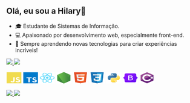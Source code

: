 ## Olá, eu sou a Hilary👋

- 🎓 Estudante de Sistemas de Informação.
- 💻 Apaixonado por desenvolvimento web, especialmente front-end.
- 🚀 Sempre aprendendo novas tecnologias para criar experiências incríveis!
<!-- States -->
<div>
  <a href="https://github.com/hilarylarissa">
    <img height="180em" src="https://github-readme-stats.vercel.app/api?username=hilarylarissa&show_icons=true&theme=midnight-purple&include_all_commits=true&count_private=true" />
      <img height="180em" src="https://github-readme-stats.vercel.app/api/top-langs/?username=hilarylarissa&layout=compact&langs_count=10&theme=midnight-purple"/>

  </a>
</div>
<!-- Linguagens -->
<div style="display: inline_block"><br>
  <img align="center" alt="Hihi-Js" height="30" width="40" src="https://raw.githubusercontent.com/devicons/devicon/master/icons/javascript/javascript-plain.svg" />
  <img align="center" alt="Hihi-Ts" height="30" width="40" src="https://raw.githubusercontent.com/devicons/devicon/master/icons/typescript/typescript-plain.svg" />
  <img align="center" alt="Hihi-React" height="30" width="40" src="https://raw.githubusercontent.com/devicons/devicon/master/icons/react/react-original.svg" />
  <img align="center" alt="Hihi-Nodejs" height="30" width="40" src="https://raw.githubusercontent.com/devicons/devicon/master/icons/nodejs/nodejs-original.svg" />
  <img align="center" alt="Hihi-HTML" height="30" width="40" src="https://raw.githubusercontent.com/devicons/devicon/master/icons/html5/html5-original.svg" />
  <img align="center" alt="Hihi-CSS" height="30" width="40" src="https://raw.githubusercontent.com/devicons/devicon/master/icons/css3/css3-original.svg" />
  <img align="center" alt="Hihi-Python" height="30" width="40" src="https://raw.githubusercontent.com/devicons/devicon/master/icons/python/python-original.svg" />
  <img align="center" alt="Hihi-Bootstrap" height="30" width="40" src="https://raw.githubusercontent.com/devicons/devicon/master/icons/bootstrap/bootstrap-original.svg" />
  <img align="center" alt="Hihi-Csharp" height="30" width="40" src="https://raw.githubusercontent.com/devicons/devicon/master/icons/csharp/csharp-original.svg" />
</div>

<br>
<!-- Redes -->
<a href="mailto:@hilarylarissacorp">
  <img src="https://img.shields.io/badge/Gmail-D14836?style=for-the-badge&logo=gmail&logoColor=white" target="_blank"/>
</a>
<a href="https://www.linkedin.com/in/hilary-larissa-78b739276" target="_blank">
  <img src="https://img.shields.io/badge/-LinkedIn-%230077B5?style=for-the-badge&logo=linkedin&logoColor=white" target="_blank"/>
</a>

